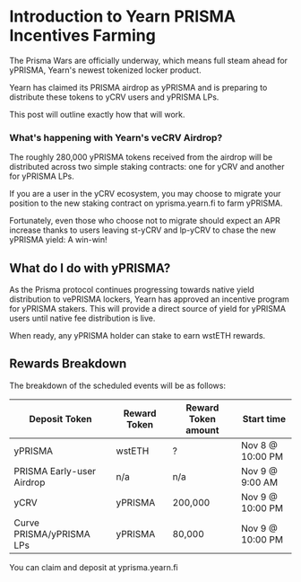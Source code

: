 # Introduction to Yearn PRISMA Incentives Farming

The Prisma Wars are officially underway, which means full steam ahead for yPRISMA, Yearn's newest tokenized locker product.

Yearn has claimed its PRISMA airdrop as yPRISMA and is preparing to distribute these tokens to yCRV users and yPRISMA LPs. 

This post will outline exactly how that will work.

### What's happening with Yearn's veCRV Airdrop?

The roughly 280,000 yPRISMA tokens received from the airdrop will be distributed across two simple staking contracts: one for yCRV and another for yPRISMA LPs.

If you are a user in the yCRV ecosystem, you may choose to migrate your position to the new staking contract on yprisma.yearn.fi to farm yPRISMA. 

Fortunately, even those who choose not to migrate should expect an APR increase thanks to users leaving st-yCRV and lp-yCRV to chase the new yPRISMA yield: A win-win!

## What do I do with yPRISMA?

As the Prisma protocol continues progressing towards native yield distribution to vePRISMA lockers, Yearn has approved an incentive program for yPRISMA stakers. This will provide a direct source of yield for yPRISMA users until native fee distribution is live.

When ready, any yPRISMA holder can stake to earn wstETH rewards.

## Rewards Breakdown

The breakdown of the scheduled events will be as follows:

| Deposit Token | Reward Token | Reward Token amount | Start time|
| -------- | -------- | -------- |----|
| yPRISMA     | wstETH    | ?    |Nov 8 @ 10:00 PM|
| PRISMA Early-user Airdrop | n/a    | n/a    |Nov 9 @ 9:00 AM|
| yCRV     | yPRISMA     | 200,000     | Nov 9 @ 10:00 PM |
| Curve PRISMA/yPRISMA LPs     | yPRISMA    | 80,000     | Nov 9 @ 10:00 PM |

You can claim and deposit at yprisma.yearn.fi
